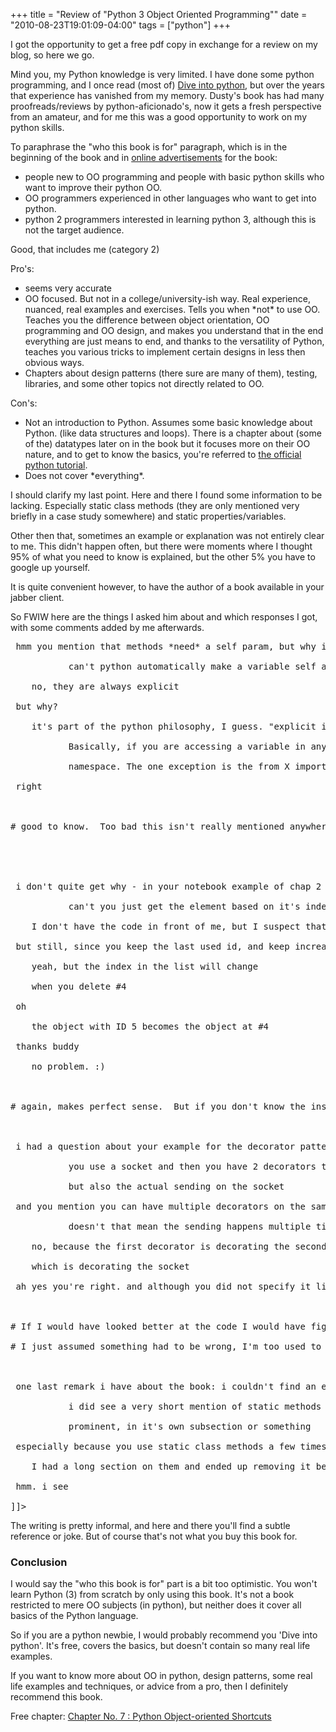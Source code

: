+++
title = "Review of \"Python 3 Object Oriented Programming\""
date = "2010-08-23T19:01:09-04:00"
tags = ["python"]
+++
<p>I got the opportunity to get a free pdf copy in exchange for a review on my blog, so here we go.<br />

<!--more-->

Mind you, my Python knowledge is very limited.  I have done some python programming, and I once read (most of) <a href="http://diveintopython.org/">Dive into python</a>, but over the years that experience has vanished from my memory.  Dusty's book has had many proofreads/reviews by python-aficionado's, now it gets a fresh perspective from an amateur, and for me this was a good opportunity to work on my python skills.</p>

<p>To paraphrase the "who this book is for" paragraph, which is in the beginning of the book and in <a href="https://www.packtpub.com/python-3-object-oriented-programming/book?utm_source=dieter.plaetinck.be&amp;utm_medium=bookrev&amp;utm_content=blog&amp;utm_campaign=mdb_004281">online advertisements</a> for the book:</p>

<ul>

<li>people new to OO programming and people with basic python skills who want to improve their python OO.</li>

<li>OO programmers experienced in other languages who want to get into python.</li>

<li>python 2 programmers interested in learning python 3, although this is not the target audience.</li>

</ul>

<p>Good, that includes me (category 2)</p>

<p>Pro's:</p>

<ul>

<li>seems very accurate</li>

<li>OO focused.   But not in a college/university-ish way.  Real experience, nuanced, real examples and exercises.  Tells you when *not* to use OO.  Teaches you the difference between object orientation, OO programming and OO design, and makes you understand that in the end everything are just means to end, and thanks to the versatility of Python, teaches you various tricks to implement certain designs in less then obvious ways.</li>

<li>Chapters about design patterns (there sure are many of them), testing, libraries, and some other topics not directly related to OO.</li>

</ul>

<p>Con's:</p>

<ul>

<li>Not an introduction to Python.  Assumes some basic knowledge about Python. (like data structures and loops). There is a chapter about (some of the) datatypes later on in the book but it focuses more on their OO nature, and to get to know the basics, you're referred to <a href="http://docs.python.org/py3k/tutorial/">the official python tutorial</a>.

<li>Does not cover *everything*.</li>

</ul>

<p>I should clarify my last point.  Here and there I found some information to be lacking.  Especially  static class methods (they are only mentioned very briefly in a case study somewhere) and static properties/variables.<br />

Other then that, sometimes an example or explanation was not entirely clear to me.  This didn't happen often, but there were moments where I thought 95% of what you need to know is explained, but the other 5% you have to google up yourself.<br />

It is quite convenient however, to have the author of a book available in your jabber client.<br />

So FWIW here are the things I asked him about and which responses I got, with some comments added by me afterwards.</p>

<pre><![CDATA[

<Dieterbe> hmm you mention that methods *need* a self param, but why is this?

           can't python automatically make a variable self available in the scope of the function, when calling it?

<Dusty>    no, they are always explicit

<Dieterbe> but why?

<Dusty>    it's part of the python philosophy, I guess. "explicit is better than implicit" is in the zen of python poem.

           Basically, if you are accessing a variable in any namespace, that variable has to be have been made explicitly available in that 

           namespace. The one exception is the from X import * syntax, which 98% of python programmers avoid exactly because of the namespace issues.

<Dieterbe> right



# good to know.  Too bad this isn't really mentioned anywhere.





<Dieterbe> i don't quite get why - in your notebook example of chap 2 - you iterate over the list to find the correct note based on its id.

           can't you just get the element based on it's index in the list? (ie keep the node id in sync with the index in the list)

<Dusty>    I don't have the code in front of me, but I suspect that it's because if a note is deleted, that id should not be recycled and applied to another note.

<Dieterbe> but still, since you keep the last used id, and keep increasing it, you won't recycle id's.

<Dusty>    yeah, but the index in the list will change

<Dusty>    when you delete #4

<Dieterbe> oh

<Dusty>    the object with ID 5 becomes the object at #4

<Dieterbe> thanks buddy

<Dusty>    no problem. :)



# again, makes perfect sense.  But if you don't know the ins and outs of the datatypes, you're on your own.



<Dieterbe> i had a question about your example for the decorator pattern.

           you use a socket and then you have 2 decorators that implement a send function which do some stuff (logging and what not)

           but also the actual sending on the socket

<Dieterbe> and you mention you can have multiple decorators on the same object.  but since each decorator also does the sending on the socket,

           doesn't that mean the sending happens multiple times?

<Dusty>    no, because the first decorator is decorating the second decorator

<Dusty>    which is decorating the socket

<Dieterbe> ah yes you're right. and although you did not specify it like this in the explanation text, it should be clear from the code.



# If I would have looked better at the code I would have figured it out.

# I just assumed something had to be wrong, I'm too used to the way 'behaviors' are implemented in CakePHP.



<Dieterbe> one last remark i have about the book: i couldn't find an explanation of static variables/properties.

           i did see a very short mention of static methods in the case study at the end of chap 3, i would have expected to have that info a bit more 

           prominent, in it's own subsection or something

<Dieterbe> especially because you use static class methods a few times throughout the book

<Dusty>    I had a long section on them and ended up removing it because the chapter was too long and one of my reviewers suggested that they aren't very good form in Python.

<Dieterbe> hmm. i see

]]></pre><p>

The writing is pretty informal, and here and there you'll find a subtle reference or joke.  But of course that's not what you buy this book for.</p>

<h3>Conclusion</h3>

<p>I would say the "who this book is for" part is a bit too optimistic.  You won't learn Python (3) from scratch by only using this book.  It's not a book restricted to mere OO subjects (in python), but neither does it cover all basics of the Python language.</p>

<p>So if you are a python newbie, I would probably recommend you 'Dive into python'.  It's free, covers the basics, but doesn't contain so many real life examples.</p>

<p>If you want to know more about OO in python, design patterns, some real life examples and techniques, or advice from a pro, then I definitely recommend this book.</p>

<p>Free chapter: <a href="https://www.packtpub.com/sites/default/files/1261-chapter-7-Python%20object-oriented-shortcuts.pdf">Chapter No. 7 : Python Object-oriented Shortcuts</a></p>

